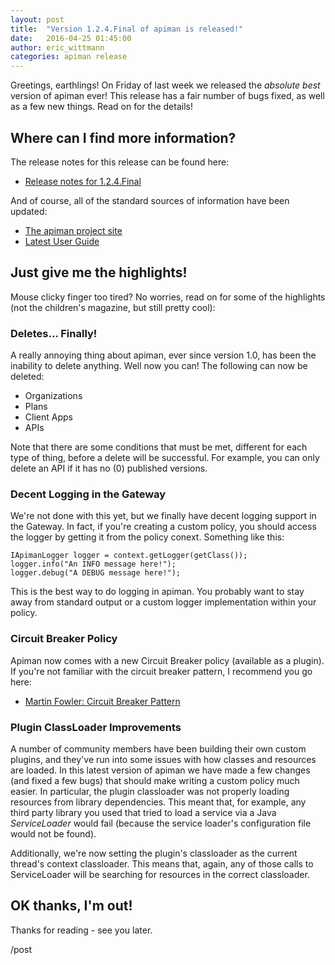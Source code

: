 ```yaml
---
layout: post
title:  "Version 1.2.4.Final of apiman is released!"
date:   2016-04-25 01:45:00
author: eric_wittmann
categories: apiman release
---
```


Greetings, earthlings!  On Friday of last week we released the *absolute best* version 
of apiman ever!  This release has a fair number of bugs fixed, as well as a few new
things.  Read on for the details!

<!--more-->

## Where can I find more information?
The release notes for this release can be found here:

* [Release notes for 1.2.4.Final](http://red.ht/23NVU1k)

And of course, all of the standard sources of information have been updated:

* [The apiman project site](http://www.apiman.io/)
* [Latest User Guide](http://www.apiman.io/latest/user-guide.html)

## Just give me the highlights!
Mouse clicky finger too tired?  No worries, read on for some of the highlights
(not the children's magazine, but still pretty cool):


### Deletes... Finally!
A really annoying thing about apiman, ever since version 1.0, has been the
inability to delete anything.  Well now you can!  The following can now be
deleted:

* Organizations
* Plans
* Client Apps
* APIs

Note that there are some conditions that must be met, different for each type
of thing, before a delete will be successful.  For example, you can only 
delete an API if it has no (0) published versions.

### Decent Logging in the Gateway
We're not done with this yet, but we finally have decent logging support in the
Gateway.  In fact, if you're creating a custom policy, you should access the 
logger by getting it from the policy conext.  Something like this:

```
IApimanLogger logger = context.getLogger(getClass());
logger.info("An INFO message here!");
logger.debug("A DEBUG message here!");
```

This is the best way to do logging in apiman.  You probably want to stay away
from standard output or a custom logger implementation within your policy.

### Circuit Breaker Policy
Apiman now comes with a new Circuit Breaker policy (available as a plugin).
If you're not familiar with the circuit breaker pattern, I recommend you go
here:

* [Martin Fowler: Circuit Breaker Pattern](http://martinfowler.com/bliki/CircuitBreaker.html)

### Plugin ClassLoader Improvements
A number of community members have been building their own custom plugins, and
they've run into some issues with how classes and resources are loaded.  In
this latest version of apiman we have made a few changes (and fixed a few bugs)
that should make writing a custom policy much easier.  In particular, the 
plugin classloader was not properly loading resources from library dependencies.
This meant that, for example, any third party library you used that tried to
load a service via a Java *ServiceLoader* would fail (because the service 
loader's configuration file would not be found).

Additionally, we're now setting the plugin's classloader as the current thread's
context classloader.  This means that, again, any of those calls to ServiceLoader
will be searching for resources in the correct classloader.

## OK thanks, I'm out!
Thanks for reading - see you later.

/post
